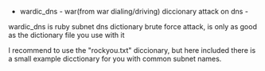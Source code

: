 - wardic_dns - war(from war dialing/driving) diccionary attack on dns -

wardic_dns is ruby  subnet dns dictionary brute force attack, is only as good as the dictionary file you use with it

I recommend to use the "rockyou.txt" diccionary, but here included there is a small example dicctionary for you with common subnet names.
